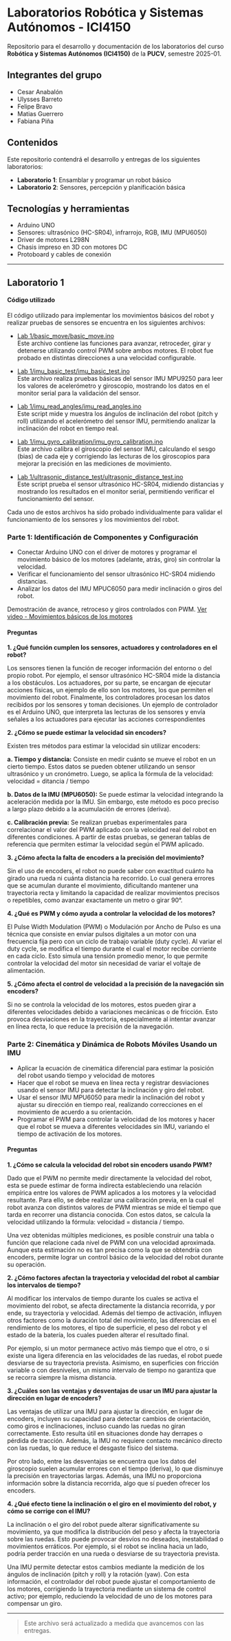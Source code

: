 # Laboratorios Robótica y Sistemas Autónomos - ICI4150

Repositorio para el desarrollo y documentación de los laboratorios del curso **Robótica y Sistemas Autónomos (ICI4150)** de la **PUCV**, semestre 2025-01.

## Integrantes del grupo

- Cesar Anabalón  
- Ulysses Barreto  
- Felipe Bravo  
- Matias Guerrero  
- Fabiana Piña  

## Contenidos

Este repositorio contendrá el desarrollo y entregas de los siguientes laboratorios:

- **Laboratorio 1**: Ensamblar y programar un robot básico  
- **Laboratorio 2**: Sensores, percepción y planificación básica  

## Tecnologías y herramientas

- Arduino UNO  
- Sensores: ultrasónico (HC-SR04), infrarrojo, RGB, IMU (MPU6050)  
- Driver de motores L298N  
- Chasis impreso en 3D con motores DC  
- Protoboard y cables de conexión

---

## Laboratorio 1

#### Código utilizado

El código utilizado para implementar los movimientos básicos del robot y realizar pruebas de sensores se encuentra en los siguientes archivos:

- [Lab 1/basic_move/basic_move.ino](Lab%201/basic_move/basic_move.ino)  
  Este archivo contiene las funciones para avanzar, retroceder, girar y detenerse utilizando control PWM sobre ambos motores. El robot fue probado en distintas direcciones a una velocidad configurable.

- [Lab 1/imu_basic_test/imu_basic_test.ino](Lab%201/imu_basic_test/imu_basic_test.ino)  
  Este archivo realiza pruebas básicas del sensor IMU MPU9250 para leer los valores de acelerómetro y giroscopio, mostrando los datos en el monitor serial para la validación del sensor.

- [Lab 1/imu_read_angles/imu_read_angles.ino](Lab%201/imu_read_angles/imu_read_angles.ino)  
  Este script mide y muestra los ángulos de inclinación del robot (pitch y roll) utilizando el acelerómetro del sensor IMU, permitiendo analizar la inclinación del robot en tiempo real.

- [Lab 1/imu_gyro_calibration/imu_gyro_calibration.ino](Lab%201/imu_gyro_calibration/imu_gyro_calibration.ino)  
  Este archivo calibra el giroscopio del sensor IMU, calculando el sesgo (bias) de cada eje y corrigiendo las lecturas de los giroscopios para mejorar la precisión en las mediciones de movimiento.

- [Lab 1/ultrasonic_distance_test/ultrasonic_distance_test.ino](Lab%201/ultrasonic_distance_test/ultrasonic_distance_test.ino)  
  Este script prueba el sensor ultrasónico HC-SR04, midiendo distancias y mostrando los resultados en el monitor serial, permitiendo verificar el funcionamiento del sensor.

Cada uno de estos archivos ha sido probado individualmente para validar el funcionamiento de los sensores y los movimientos del robot.
### Parte 1: Identificación de Componentes y Configuración
- Conectar Arduino UNO con el driver de motores y programar el movimiento básico de los motores (adelante, atrás, giro) sin controlar la velocidad.
- Verificar el funcionamiento del sensor ultrasónico HC-SR04 midiendo distancias.
- Analizar los datos del IMU MPUC6050 para medir inclinación o giros
del robot.

Demostración de avance, retroceso y giros controlados con PWM.
[Ver video - Movimientos básicos de los motores](https://www.youtube.com/shorts/A4MSk1yM4Hs)  


#### Preguntas
**1. ¿Qué función cumplen los sensores, actuadores y controladores en el robot?**
   
   Los sensores tienen la función de recoger información del entorno o del propio robot. Por ejemplo, el sensor ultrasónico HC-SR04 mide la distancia a los obstáculos. Los actuadores, por su parte, se encargan de ejecutar acciones físicas, un ejemplo de ello son los motores, los que permiten el movimiento del robot. Finalmente, los controladores procesan los datos recibidos por los sensores y toman decisiones. Un ejemplo de controlador es el Arduino UNO, que interpreta las lecturas de los sensores y envía señales a los actuadores para ejecutar las acciones correspondientes
   
**2. ¿Cómo se puede estimar la velocidad sin encoders?**

   Existen tres métodos para estimar la velocidad sin utilizar encoders:
   
  **a. Tiempo y distancia:** Consiste en medir cuánto se mueve el robot en un cierto tiempo. Estos datos se pueden obtener utilizando un sensor ultrasónico y un cronómetro. Luego, se aplica la fórmula de la velocidad: velocidad = ditancia / tiempo
  
  **b. Datos de la IMU (MPU6050):** Se puede estimar la velocidad integrando la aceleración medida por la IMU. Sin embargo, este método es poco preciso a largo plazo debido a la acumulación de errores (deriva).

  **c. Calibración previa:** Se realizan pruebas experimentales para correlacionar el valor del PWM aplicado con la velocidad real del robot en diferentes condiciones. A partir de estas pruebas, se generan tablas de referencia que permiten estimar la velocidad según el PWM aplicado.

   
**3. ¿Cómo afecta la falta de encoders a la precisión del movimiento?** 
    
   Sin el uso de encoders, el robot no puede saber con exactitud cuánto ha girado una rueda ni cuánta distancia ha recorrido. Lo cual genera errores que se acumulan durante el movimiento, dificultando mantener una trayectoria recta y limitando la capacidad de realizar movimientos precisos o repetibles, como avanzar exactamente un metro o girar 90°.

**4. ¿Qué es PWM y cómo ayuda a controlar la velocidad de los motores?**
    
   El Pulse Width Modulation (PWM) o Modulación por Ancho de Pulso es una técnica que consiste en enviar pulsos digitales a un motor con una frecuencia fija pero con un ciclo de trabajo variable (duty cycle). Al variar el duty cycle, se modifica el tiempo durante el cual el motor recibe corriente en cada ciclo. Esto simula una tensión promedio menor, lo que permite controlar la velocidad del motor sin necesidad de variar el voltaje de alimentación.

**5. ¿Cómo afecta el control de velocidad a la precisión de la navegación sin encoders?**
    
   Si no se controla la velocidad de los motores, estos pueden girar a diferentes velocidades debido a variaciones mecánicas o de fricción. Esto provoca desviaciones en la trayectoria, especialmente al intentar avanzar en línea recta, lo que reduce la precisión de la navegación.



### Parte 2: Cinemática y Dinámica de Robots Móviles Usando un IMU

- Aplicar la ecuación de cinemática diferencial para estimar la posición del robot usando tiempo y velocidad de motores
- Hacer que el robot se mueva en línea recta y registrar desviaciones usando el sensor IMU para detectar la inclinación y giro del robot.
- ﻿﻿Usar el sensor IMU MPU6050 para medir la inclinación del robot y ajustar su dirección en tiempo real, realizando correcciones en el movimiento de acuerdo a su orientación.
- Programar el PWM para controlar la velocidad de los motores y hacer que el robot se mueva a diferentes velocidades sin IMU, variando el tiempo de activación de los motores.


#### Preguntas

**1. ¿Cómo se calcula la velocidad del robot sin encoders usando PWM?**

   Dado que el PWM no permite medir directamente la velocidad del robot, esta se puede estimar de forma indirecta estableciendo una relación empírica entre los valores de PWM aplicados a los motores y la velocidad resultante. Para ello, se debe realizar una calibración previa, en la cual el robot avanza con distintos valores de PWM mientras se mide el tiempo que tarda en recorrer una distancia conocida. Con estos datos, se calcula la velocidad utilizando la fórmula:
velocidad = distancia / tiempo.

Una vez obtenidas múltiples mediciones, es posible construir una tabla o función que relacione cada nivel de PWM con una velocidad aproximada. Aunque esta estimación no es tan precisa como la que se obtendría con encoders, permite lograr un control básico de la velocidad del robot durante su operación.

**2. ¿Cómo factores afectan la trayectoria y velocidad del robot al cambiar los intervalos de tiempo?**

   Al modificar los intervalos de tiempo durante los cuales se activa el movimiento del robot, se afecta directamente la distancia recorrida, y por ende, su trayectoria y velocidad. Además del tiempo de activación, influyen otros factores como la duración total del movimiento, las diferencias en el rendimiento de los motores, el tipo de superficie, el peso del robot y el estado de la batería, los cuales pueden alterar el resultado final.
   
Por ejemplo, si un motor permanece activo más tiempo que el otro, o si existe una ligera diferencia en las velocidades de las ruedas, el robot puede desviarse de su trayectoria prevista. Asimismo, en superficies con fricción variable o con desniveles, un mismo intervalo de tiempo no garantiza que se recorra siempre la misma distancia.

**3. ¿Cuáles son las ventajas y desventajas de usar un IMU para ajustar la dirección en lugar de encoders?**

   Las ventajas de utilizar una IMU para ajustar la dirección, en lugar de encoders, incluyen su capacidad para detectar cambios de orientación, como giros e inclinaciones, incluso cuando las ruedas no giran correctamente. Esto resulta útil en situaciones donde hay derrapes o pérdida de tracción. Además, la IMU no requiere contacto mecánico directo con las ruedas, lo que reduce el desgaste físico del sistema.

Por otro lado, entre las desventajas se encuentra que los datos del giroscopio suelen acumular errores con el tiempo (deriva), lo que disminuye la precisión en trayectorias largas. Además, una IMU no proporciona información sobre la distancia recorrida, algo que sí pueden ofrecer los encoders.

**4. ¿Qué efecto tiene la inclinación o el giro en el movimiento del robot, y cómo se corrige con el IMU?**

   La inclinación o el giro del robot puede alterar significativamente su movimiento, ya que modifica la distribución del peso y afecta la trayectoria sobre las ruedas. Esto puede provocar desvíos no deseados, inestabilidad o movimientos erráticos. Por ejemplo, si el robot se inclina hacia un lado, podría perder tracción en una rueda o desviarse de su trayectoria prevista.

Una IMU permite detectar estos cambios mediante la medición de los ángulos de inclinación (pitch y roll) y la rotación (yaw). Con esta información, el controlador del robot puede ajustar el comportamiento de los motores, corrigiendo la trayectoria mediante un sistema de control activo; por ejemplo, reduciendo la velocidad de uno de los motores para compensar un giro.


---

> Este archivo será actualizado a medida que avancemos con las entregas.
